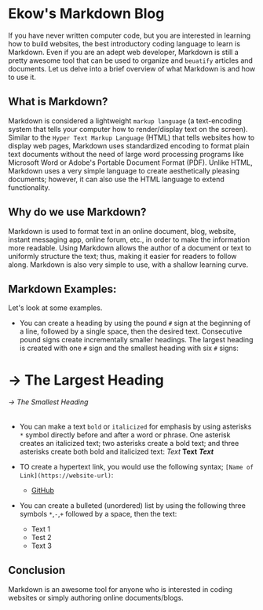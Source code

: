 # Ekow's Markdown Blog

If you have never written computer code, but you are interested in learning how to build websites, the best introductory coding language to learn is Markdown.
Even if you are an adept web developer, Markdown is still a pretty awesome tool that can be used to organize and `beuatify` articles and documents.
Let us delve into a brief overview of what Markdown is and how to use it.

## What is Markdown?

Markdown is considered a lightweight `markup language` (a text-encoding system that tells your computer how to render/display text on the screen).
Similar to the `Hyper Text Markup Language` (HTML) that tells websites how to display web pages, Markdown uses standardized encoding to format plain text 
documents without the need of large word processing programs like Microsoft Word or Adobe's Portable Document Format (PDF). Unlike HTML, Markdown uses a
very simple language to create aesthetically pleasing documents; however, it can also use the HTML language to extend functionality.

## Why do we use Markdown?

Markdown is used to format text in an online document, blog, website, instant messaging app, online forum, etc., in order to make the information more readable.
Using Markdown allows the author of a document or text to uniformly structure the text; thus, making it easier for readers to follow along. Markdown is also very
simple to use, with a shallow learning curve.

## Markdown Examples:
Let's look at some examples. 

* You can create a heading by using the pound `#` sign at the beginning of a line, followed by a single space, then the desired text. Consecutive pound signs 
create incrementally smaller headings. The largest heading is created with one `#` sign and the smallest heading with six `#` signs:
# -> The Largest Heading
###### -> The Smallest Heading


* You can make a text `bold` or `italicized` for emphasis by using asterisks `*` symbol directly before and after a word or phrase.
One asterisk creates an italicized text; two asterisks create a bold text; and three asterisks create both bold and italicized text:
*Text*
**Text**
***Text***


* TO create a hypertext link, you would use the following syntax; `[Name of Link](https://website-url)`:
    * [GitHub](https://github.com)


* You can create a bulleted (unordered) list by using the following three symbols `*`,`-`,`+` followed by a space, then the text:
    * Text 1
    - Test 2
    + Text 3


## Conclusion

Markdown is an awesome tool for anyone who is interested in coding websites or simply authoring online documents/blogs.
